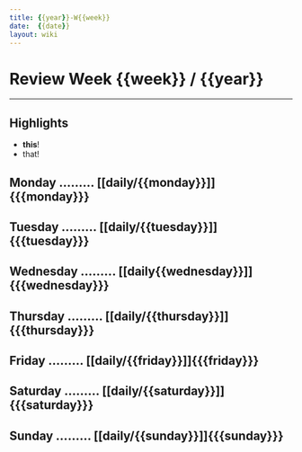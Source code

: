 ```yaml
---
title: {{year}}-W{{week}}
date:  {{date}}
layout: wiki
---
```


# Review Week {{week}} / {{year}}

---

## Highlights
- **this**!
- that!

## Monday     .........  [[daily/{{monday}}]]{{{monday}}}
## Tuesday    .........  [[daily/{{tuesday}}]]{{{tuesday}}}
## Wednesday  .........  [[daily{{wednesday}}]]{{{wednesday}}}
## Thursday   .........  [[daily/{{thursday}}]]{{{thursday}}}
## Friday     .........  [[daily/{{friday}}]]{{{friday}}}
## Saturday   .........  [[daily/{{saturday}}]]{{{saturday}}}
## Sunday     .........  [[daily/{{sunday}}]]{{{sunday}}}
